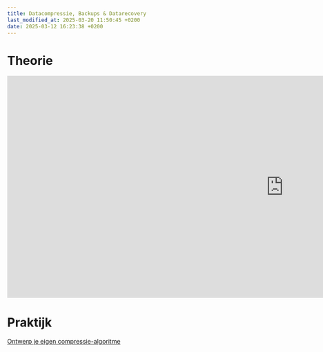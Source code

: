 ```yaml
---
title: Datacompressie, Backups & Datarecovery
last_modified_at: 2025-03-20 11:50:45 +0200
date: 2025-03-12 16:23:38 +0200
---
```


# Theorie

<iframe src="https://docs.google.com/presentation/d/e/2PACX-1vQjmBdZ7PIlVqBnDr29IkpB5RfcuqDvK2q21EYqo95TsohDu2I0VzbbYotMUo45Uw/embed?start=false&loop=false&delayms=3000" frameborder="0" width="1280" height="515" allowfullscreen="true" mozallowfullscreen="true" webkitallowfullscreen="true"></iframe>

# Praktijk

[Ontwerp je eigen compressie-algoritme](Opdracht-compressie-algoritme)
